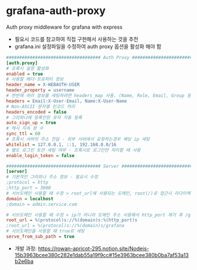 # grafana-auth-proxy
Auth proxy middleware for grafana with express

- 필요시 코드를 참고하여 직접 구현해서 사용하는 것을 추천
- grafana.ini 설정파일을 수정하여 auth proxy 옵션을 활성화 해야 함

```ini
#################################### Auth Proxy ##########################
[auth.proxy]
# 프록시 설정 활성화
enabled = true
# 사용할 헤더-프로퍼티 정보
header_name = X-WEBAUTH-USER
header_property = username
# 한번에 여러 정보를 세팅하려면 headers_map 사용. (Name, Role, Email, Group 등 가능)
headers = Email:X-User-Email, Name:X-User-Name
# Non-ASCII 문자열 인코드 처리
headers_encoded = false
# 그라파나에 등록안된 유저 자동 등록
auto_sign_up = true
# 캐시 지속 분 수
sync_ttl = 60
# 프록시 서버의 주소 전달 - 외부 서버에서 요청하는경우 해당 ip 세팅
whitelist = 127.0.0.1, ::1, 192.168.0.0/16
# 별도 로그인 토큰 세팅 여부 - 프록시로 로그인만 처리할 때 사용
enable_login_token = false

#################################### Server ####################################
[server]
# 기본적인 그라파나 주소 정보 - 필요시 수정
;protocol = http
;http_port = 3000
# 서브도메인 사용할 때 수정 > root_url에 사용되는 도메인, root(/)로 접근시 리다이렉트할 때 사용
domain = localhost
;domain = admin.service.com

# 서브도메인 사용할 때 수정 > ip가 아니라 도메인 주소 사용해서 http_port 제거 후 /grafana 서브경로 추가함
root_url = %(protocol)s://%(domain)s:%(http_port)s
;root_url = %(protocol)s://%(domain)s/grafana
# 서브도메인을 사용할 때 true로 세팅
serve_from_sub_path = true
```

- 개발 과정: https://rowan-apricot-295.notion.site/Nodejs-15b3963bcee380c282e1dab55a19f9cc#15e3963bcee380b0ba7af53a13b2e6ba